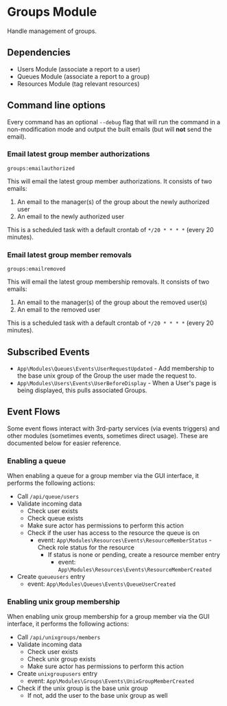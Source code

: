 # Groups Module

Handle management of groups.

## Dependencies

* Users Module (associate a report to a user)
* Queues Module (associate a report to a group)
* Resources Module (tag relevant resources)

## Command line options

Every command has an optional `--debug` flag that will run the command in a non-modification mode and output the built emails (but will **not** send the email).

### Email latest group member authorizations

`groups:emailauthorized`

This will email the latest group member authorizations. It consists of two emails:

1. An email to the manager(s) of the group about the newly authorized user
2. An email to the newly authorized user

This is a scheduled task with a default crontab of `*/20 * * * *` (every 20 minutes).

### Email latest group member removals

`groups:emailremoved`

This will email the latest group membership removals. It consists of two emails:

1. An email to the manager(s) of the group about the removed user(s)
2. An email to the removed user

This is a scheduled task with a default crontab of `*/20 * * * *` (every 20 minutes).

## Subscribed Events

 * `App\Modules\Queues\Events\UserRequestUpdated` - Add membership to the base unix group of the Group the user made the request to.
 * `App\Modules\Users\Events\UserBeforeDisplay` - When a User's page is being displayed, this pulls associated Groups.

## Event Flows

Some event flows interact with 3rd-party services (via events triggers) and other modules (sometimes events, sometimes direct usage). These are documented below for easier reference.

### Enabling a queue

When enabling a queue for a group member via the GUI interface, it performs the following actions:

* Call `/api/queue/users`
* Validate incoming data
  * Check user exists
  * Check queue exists
  * Make sure actor has permissions to perform this action
  * Check if the user has access to the resource the queue is on
    * event: `App\Modules\Resources\Events\ResourceMemberStatus` - Check role status for the resource
      * If status is none or pending, create a resource member entry
        * event: `App\Modules\Resources\Events\ResourceMemberCreated`
* Create `queueusers` entry
  * event: `App\Modules\Queues\Events\QueueUserCreated`

### Enabling unix group membership

When enabling unix group membership for a group member via the GUI interface, it performs the following actions:

* Call `/api/unixgroups/members`
* Validate incoming data
  * Check user exists
  * Check unix group exists
  * Make sure actor has permissions to perform this action
* Create `unixgroupusers` entry
  * event: `App\Modules\Groups\Events\UnixGroupMemberCreated`
* Check if the unix group is the base unix group
  * If not, add the user to the base unix group as well
